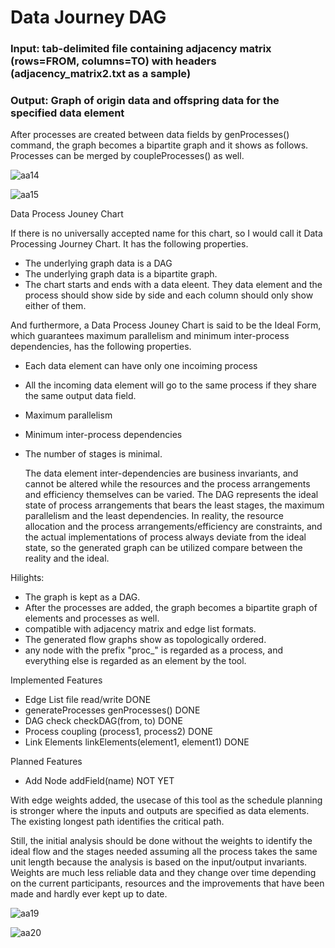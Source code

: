 # Data Journey DAG

### Input: tab-delimited file containing adjacency matrix (rows=FROM, columns=TO) with headers (adjacency_matrix2.txt as a sample)
### Output: Graph of origin data and offspring data for the specified data element

After processes are created between data fields by genProcesses() command, the graph becomes a bipartite graph and it shows as follows.  Processes can be merged by coupleProcesses() as well.

![aa14](https://github.com/tomkob9999/data_journey_dag/assets/96751911/9def45aa-b027-41e7-99d9-720ddacbe3f0)

![aa15](https://github.com/tomkob9999/data_journey_dag/assets/96751911/e1d609b4-3bf4-4dc1-83c3-eea387a051d2)

Data Process Jouney Chart

If there is no universally accepted name for this chart, so I would call it Data Processing Journey Chart.  It has the following properties.
- The underlying graph data is a DAG
- The underlying graph data is a bipartite graph.
- The chart starts and ends with a data eleent.  They data element and the process should show side by side and each column should only show either of them.

And furthermore, a Data Process Jouney Chart is said to be the Ideal Form, which guarantees maximum parallelism and minimum inter-process dependencies, has the following properties.
- Each data element can have only one incoiming process
- All the incoming data element will go to the same process if they share the same output data field.
- Maximum parallelism
- Minimum inter-process dependencies
- The number of stages is minimal.

  The data element inter-dependencies are business invariants, and cannot be altered while the resources and the process arrangements and efficiency themselves can be varied.  The DAG represents the ideal state of process arrangements that bears the least stages, the maximum parallelism and the least dependencies.  In reality, the resource allocation and the process arrangements/efficiency are constraints, and the actual implementations of process always deviate from the ideal state, so the generated graph can be utilized compare between the reality and the ideal.
  
Hilights:

- The graph is kept as a DAG.
- After the processes are added, the graph becomes a bipartite graph of elements and processes as well.
- compatible with adjacency matrix and edge list formats.
- The generated flow graphs show as topologically ordered.
- any node with the prefix "proc_" is regarded as a process, and everything else is regarded as an element by the tool.

Implemented Features
- Edge List file read/write DONE
- generateProcesses  genProcesses() DONE
- DAG check  checkDAG(from, to) DONE
- Process coupling  (process1, process2) DONE
- Link Elements  linkElements(element1, element1) DONE

Planned Features
- Add Node  addField(name) NOT YET

With edge weights added, the usecase of this tool as the schedule planning is stronger where the inputs and outputs are specified as data elements.  The existing longest path identifies the critical path.

Still, the initial analysis should be done without the weights to identify the ideal flow and the stages needed assuming all the process takes the same unit length because the analysis is based on the input/output invariants.  Weights are much less reliable data and they change over time depending on the current participants, resources and the improvements that have been made and hardly ever kept up to date.

![aa19](https://github.com/tomkob9999/data_journey_dag/assets/96751911/cb424ca0-0939-429f-948a-b93d412e7a4c)

![aa20](https://github.com/tomkob9999/data_journey_dag/assets/96751911/a46127dc-37da-457d-828a-49179e0cb4c6)



